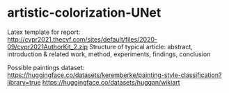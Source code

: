 # artistic-colorization-UNet

Latex template for report: http://cvpr2021.thecvf.com/sites/default/files/2020-09/cvpr2021AuthorKit_2.zip
Structure of typical article: abstract, introduction & related work, method, experiments, findings, conclusion

Possible paintings dataset: 
https://huggingface.co/datasets/keremberke/painting-style-classification?library=true 
https://huggingface.co/datasets/huggan/wikiart

